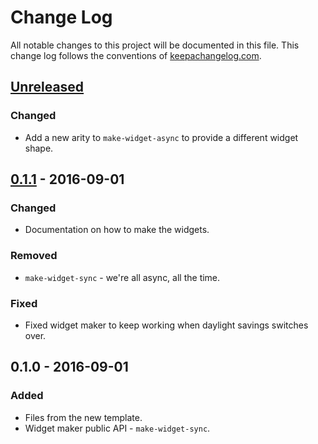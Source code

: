 # Change Log
All notable changes to this project will be documented in this file. This change log follows the conventions of [keepachangelog.com](http://keepachangelog.com/).

## [Unreleased]
### Changed
- Add a new arity to `make-widget-async` to provide a different widget shape.

## [0.1.1] - 2016-09-01
### Changed
- Documentation on how to make the widgets.

### Removed
- `make-widget-sync` - we're all async, all the time.

### Fixed
- Fixed widget maker to keep working when daylight savings switches over.

## 0.1.0 - 2016-09-01
### Added
- Files from the new template.
- Widget maker public API - `make-widget-sync`.

[Unreleased]: https://github.com/your-name/houstan/compare/0.1.1...HEAD
[0.1.1]: https://github.com/your-name/houstan/compare/0.1.0...0.1.1

